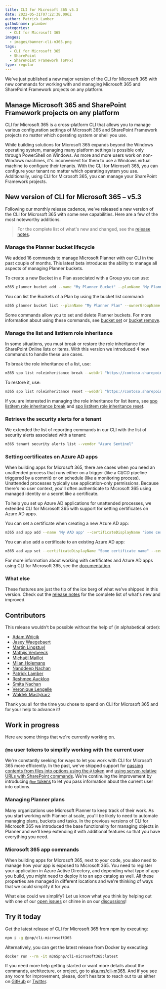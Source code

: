 ```yaml
---
title: CLI for Microsoft 365 v5.3
date: 2022-05-31T07:22:38.096Z
author: Patrick Lamber
githubname: plamber
categories:
  - CLI for Microsoft 365
images:
  - images/banner-cli-m365.png
tags:
  - CLI for Microsoft 365
  - SharePoint
  - SharePoint Framework (SPFx)
type: regular
---
```


We've just published a new major version of the CLI for Microsoft 365 with new commands for working with and managing Microsoft 365 and SharePoint Framework projects on any platform.

## Manage Microsoft 365 and SharePoint Framework projects on any platform

CLI for Microsoft 365 is a cross-platform CLI that allows you to manage various configuration settings of Microsoft 365 and SharePoint Framework projects no matter which operating system or shell you use.

While building solutions for Microsoft 365 expands beyond the Windows operating system, managing many platform settings is possible only through PowerShell on Windows. As more and more users work on non-Windows machines, it's inconvenient for them to use a Windows virtual machine to configure their tenants. With the CLI for Microsoft 365, you can configure your tenant no matter which operating system you use. Additionally, using CLI for Microsoft 365, you can manage your SharePoint Framework projects.

## New version of CLI for Microsoft 365 – v5.3

Following our monthly release cadence, we've released a new version of the CLI for Microsoft 365 with some new capabilities. Here are a few of the most noteworthy additions.

> For the complete list of what's new and changed, see the [release notes](https://pnp.github.io/cli-microsoft365/about/release-notes/#v530).

### Manage the Planner bucket lifecycle

We added 16 commands to manage Microsoft Planner with our CLI in the past couple of months. This latest beta introduces the ability to manage all aspects of managing Planner buckets.

To create a new Bucket in a Plan associated with a Group you can use:

```sh
m365 planner bucket add --name "My Planner Bucket" --planName "My Planner Plan" --ownerGroupName "My Planner Group"
```

You can list the Buckets of a Plan by using the bucket list command:

```bash
m365 planner bucket list --planName "My Planner Plan" --ownerGroupName "My Planner Group"
```

Some commands allow you to set and delete Planner buckets. For more information about using these commands, see [bucket set](https://pnp.github.io/cli-microsoft365/cmd/planner/bucket/bucket-set/) or [bucket remove](https://pnp.github.io/cli-microsoft365/cmd/planner/bucket/bucket-remove/).

### Manage the list and listitem role inheritance

In some situations, you must break or restore the role inheritance for SharePoint Online lists or items. With this version we introduced 4 new commands to handle these use cases.

To break the role inheritance of a list, use:

```sh
m365 spo list roleinheritance break --webUrl "https://contoso.sharepoint.com/sites/project-x" --listTitle "someList"
```

To restore it, use:

```sh
m365 spo list roleinheritance reset --webUrl "https://contoso.sharepoint.com/sites/project-x" --listTitle "someList"
```

If you are interested in managing the role inheritance for list items, see [spo listitem role inheritance break](https://pnp.github.io/cli-microsoft365/cmd/spo/listitem/listitem-roleinheritance-break/) and [spo listitem role inheritance reset](https://pnp.github.io/cli-microsoft365/cmd/spo/listitem/listitem-roleinheritance-reset/).

### Retrieve the security alerts for a tenant

We extended the list of reporting commands in our CLI with the list of security alerts associated with a tenant:

```sh
m365 tenant security alerts list --vendor "Azure Sentinel"
```

### Setting certificates on Azure AD apps

When building apps for Microsoft 365, there are cases when you need an unattended process that runs either on a trigger (like a CI/CD pipeline triggered by a commit) or on schedule (like a monitoring process). Unattended processes typically use application-only permissions. Because there's no user context, you'll often authenticate to Microsoft 365 using managed identity or a secret like a certificate.

To help you set up Azure AD applications for unattended processes, we extended CLI for Microsoft 365 with support for setting certificates on Azure AD apps.

You can set a certificate when creating a new Azure AD app:

```sh
m365 aad app add --name 'My AAD app' --certificateDisplayName "Some certificate name" --certificateFile c:\temp\some-certificate.cer
```

You can also add a certificate to an existing Azure AD app:

```sh
m365 aad app set --certificateDisplayName "Some certificate name" --certificateFile c:\temp\some-certificate.cer
```

For more information about working with certificates and Azure AD apps using CLI for Microsoft 365, see the [documentation](https://pnp.github.io/cli-microsoft365/cmd/aad/app/app-add/).

### What else

These features are just the tip of the ice berg of what we've shipped in this version. Check out the [release notes](https://pnp.github.io/cli-microsoft365/about/release-notes/#v530) for the complete list of what's new and improved.

## Contributors

This release wouldn't be possible without the help of (in alphabetical order):

- [Adam Wójcik](https://github.com/Adam-it)
- [Jasey Waegebaert](https://github.com/Jwaegebaert)
- [Martin Lingstuyl](https://github.com/martinlingstuyl)
- [Mathijs Verbeeck](https://github.com/MathijsVerbeeck)
- [Michaël Maillot](https://github.com/michaelmaillot)
- [Milan Holemans](https://github.com/milanholemans)
- [Nanddeep Nachan](https://github.com/nanddeepn)
- [Patrick Lamber](https://github.com/plamber)
- [Reshmee Auckloo](https://github.com/reshmee011)
- [Smita Nachan](https://github.com/SmitaNachan)
- [Veronique Lengelle](https://github.com/veronicageek)
- [Waldek Mastykarz](https://github.com/waldekmastykarz)

Thank you all for the time you chose to spend on CLI for Microsoft 365 and for your help to advance it!

## Work in progress

Here are some things that we're currently working on.

### `@me` user tokens to simplify working with the current user

We're constantly seeking for ways to let you work with CLI for Microsoft 365 more efficiently. In the past, we've shipped support for [passing contents from files into options using the `@` token](https://pnp.github.io/cli-microsoft365/user-guide/using-cli/#passing-complex-content-into-cli-options) and [using server-relative URLs with SharePoint commands](https://pnp.github.io/cli-microsoft365/user-guide/using-cli/#working-with-sharepoint-urls-in-spo-commands). We're continuing the improvement by introducing [`@me` tokens](https://github.com/pnp/cli-microsoft365/issues/3056) to let you pass information about the current user into options.

### Managing Planner plans

Many organizations use Microsoft Planner to keep track of their work. As you start working with Planner at scale, you'll be likely to need to automate managing plans, buckets and tasks. In the previous versions of CLI for Microsoft 365 we introduced the base functionality for managing objects in Planner and we'll keep extending it with additional features so that you have everything you need.

### Microsoft 365 app commands

When building apps for Microsoft 365, next to your code, you also need to manage how your app is exposed to Microsoft 365. You need to register your application in Azure Active Directory, and depending what type of app you build, you might need to deploy it to an app catalog as well. All these properties are managed in different locations and we're thinking of ways that we could simplify it for you.

What else could we simplify? Let us know what you think by helping out with one of our [open issues](https://github.com/pnp/cli-microsoft365/issues) or chime in on our [discussions](https://github.com/pnp/cli-microsoft365/discussions)!

## Try it today

Get the latest release of CLI for Microsoft 365 from npm by executing:

```bash
npm i -g @pnp/cli-microsoft365
```

Alternatively, you can get the latest release from Docker by executing:

```bash
docker run --rm -it m365pnp/cli-microsoft365:latest
```

If you need more help getting started or want more details about the commands, architecture, or project, go to [aka.ms/cli-m365](https://aka.ms/cli-m365). And if you see any room for improvement, please, don't hesitate to reach out to us either on [GitHub](https://github.com/pnp/cli-microsoft365/discussions) or [Twitter](https://twitter.com/climicrosoft365).
